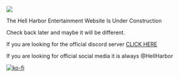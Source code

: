  ![](https://cdn.discordapp.com/attachments/1022323379535085628/1159594280902463591/image.png?ex=65319754&is=651f2254&hm=714a1eab12f714594339c2b750d60d08bbe19be1167a1b21c65b09aaae9a4dd7&)

The Hell Harbor Entertainment Website Is Under Construction

Check back later and maybe it will be different. 

If you are looking for the official discord server [CLICK HERE](https://discord.gg/bGTDqtmTHf)

If you are looking for official social media it is always @HellHarbor 

[![ko-fi](https://cdn.discordapp.com/attachments/1022323379535085628/1159601397310947418/image.png?ex=65319df5&is=651f28f5&hm=1146b30c7163e5e304f6e3dce7ec922b532c458620325a2a5e2e96a089b69725&)](https://ko-fi.com/D1D5LMM5D)
